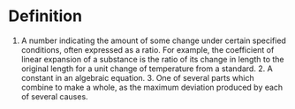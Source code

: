 # Definition

1.  A number indicating the amount of some change under certain
    specified conditions, often expressed as a ratio. For example, the
    coefficient of linear expansion of a substance is the ratio of its
    change in length to the original length for a unit change of
    temperature from a standard. 2. A constant in an algebraic
    equation. 3. One of several parts which combine to make a whole, as
    the maximum deviation produced by each of several causes.
